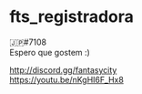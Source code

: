 # fts_registradora
🇯🇵#7108<br>
Espero que gostem :)

http://discord.gg/fantasycity <br>
https://youtu.be/nKgHI6F_Hx8
